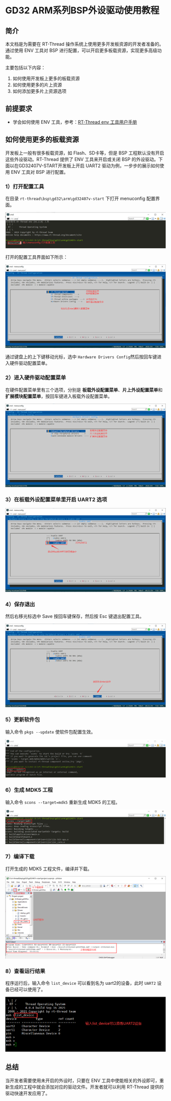 # GD32 ARM系列BSP外设驱动使用教程

## 简介

本文档是为需要在 RT-Thread 操作系统上使用更多开发板资源的开发者准备的。通过使用 ENV 工具对 BSP 进行配置，可以开启更多板载资源，实现更多高级功能。

主要包括以下内容：

1. 如何使用开发板上更多的板载资源
2. 如何使用更多的片上资源
3. 如何添加更多片上资源选项

## 前提要求

- 学会如何使用 ENV 工具，参考：[RT-Thread env 工具用户手册](https://www.rt-thread.org/document/site/#/development-tools/env/env)

## 如何使用更多的板载资源

开发板上一般有很多板载资源，如 Flash、SD卡等，但是 BSP 工程默认没有开启这些外设驱动。RT-Thread 提供了 ENV 工具来开启或关闭 BSP 的外设驱动。下面以在GD32407V-START开发板上开启 UART2 驱动为例，一步步的展示如何使用 ENV 工具对 BSP 进行配置。

### 1）打开配置工具

在目录 `rt-thread\bsp\gd32\arm\gd32407v-start` 下打开 menuconfig 配置界面。

![打开 menuconfig](figures/menuconfig_gd32407v-start.png)

打开的配置工具界面如下所示：

![RT-Thread 配置菜单](figures/config1.png)

通过键盘上的上下键移动光标，选中 `Hardware Drivers Config`然后按回车键进入硬件驱动配置菜单。

### 2）进入硬件驱动配置菜单

在硬件配置菜单里有三个选项，分别是 **板载外设配置菜单**、**片上外设配置菜单**和**扩展模块配置菜单**，按回车键进入板载外设配置菜单。

![硬件驱动 配置菜单](figures/config2.png)

### 3）在板载外设配置菜单里开启 UART2 选项

![板载外设 配置菜单](figures/UART2.png)

### 4）保存退出

然后右移光标选中 Save 按回车键保存，然后按 Esc 键退出配置工具。

![保存退出](figures/save.png)

### 5）更新软件包

输入命令 `pkgs --update` 使软件包配置生效。

![1543477036034](figures/update.png)

### 6）生成 MDK5 工程

输入命令 `scons --target=mdk5` 重新生成 MDK5 的工程。

![1543477194829](figures/scons_mdk5.png)

### 7）编译下载

打开生成的 MDK5 工程文件，编译并下载。

![1543478492157](figures/complise.png)

### 8）查看运行结果

程序运行后，输入命令 `list_device` 可以看到名为 uart2的设备，此时 `UART2` 设备已经可以使用了。

![1543478742034](figures/run_flash.png)



## 总结

当开发者需要使用未开启的外设时，只要在 ENV 工具中使能相关的外设即可，重新生成的工程中就会添加对应的驱动文件。开发者就可以利用 RT-Thread 提供的驱动快速开发应用了。